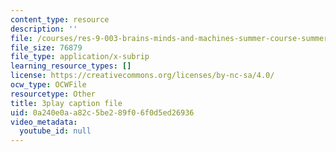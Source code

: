 ```yaml
---
content_type: resource
description: ''
file: /courses/res-9-003-brains-minds-and-machines-summer-course-summer-2015/0a240e0aa82c5be289f06f0d5ed26936_2304733.vtt
file_size: 76879
file_type: application/x-subrip
learning_resource_types: []
license: https://creativecommons.org/licenses/by-nc-sa/4.0/
ocw_type: OCWFile
resourcetype: Other
title: 3play caption file
uid: 0a240e0a-a82c-5be2-89f0-6f0d5ed26936
video_metadata:
  youtube_id: null
---
```


